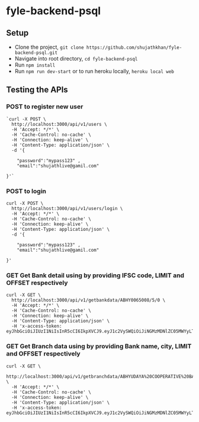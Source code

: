 # fyle-backend-psql

## Setup

- Clone the project, `git clone https://github.com/shujathkhan/fyle-backend-psql.git`
- Navigate into root directory, `cd fyle-backend-psql`
- Run `npm install`
- Run `npm run dev-start`  or to run heroku locally, `heroku local web`

## Testing the APIs

### POST to register new user
	`curl -X POST \
	  http://localhost:3000/api/v1/users \
	  -H 'Accept: */*' \
	  -H 'Cache-Control: no-cache' \
	  -H 'Connection: keep-alive' \
	  -H 'Content-Type: application/json' \
	  -d '{ 

		"password":"mypass123" ,
		"email":"shujathlive@gamil.com"

	}'`


### POST to login
	curl -X POST \
	  http://localhost:3000/api/v1/users/login \
	  -H 'Accept: */*' \
	  -H 'Cache-Control: no-cache' \
	  -H 'Connection: keep-alive' \
	  -H 'Content-Type: application/json' \
	  -d '{ 

		"password":"mypass123" ,
		"email":"shujathlive@gamil.com"

	}'

### GET Get Bank detail using by providing IFSC code, LIMIT and OFFSET respectively

	curl -X GET \
	  http://localhost:3000/api/v1/getbankdata/ABHY0065008/5/0 \
	  -H 'Accept: */*' \
	  -H 'Cache-Control: no-cache' \
	  -H 'Connection: keep-alive' \
	  -H 'Content-Type: application/json' \
	  -H 'x-access-token: eyJhbGciOiJIUzI1NiIsInR5cCI6IkpXVCJ9.eyJ1c2VySWQiOiJiNGMzMDNlZC05MWYyLTQ2N2EtOWQwMC1kNDQ2Y2ZkMWFmNzkiLCJpYXQiOjE1NjIwMTMyMzYsImV4cCI6MTU2MjM1ODgzNn0.HxWi2eqgB8ik84hYZNdidLhMrSZbcPGukxcy8dJHpyM'

### GET Get Branch data using by providing Bank name, city, LIMIT and OFFSET respectively

	curl -X GET \
	  http://localhost:3000/api/v1/getbranchdata/ABHYUDAYA%20COOPERATIVE%20BANK%20LIMITED/MUMBAI/10/0 \
	  -H 'Accept: */*' \
	  -H 'Cache-Control: no-cache' \
	  -H 'Connection: keep-alive' \
	  -H 'Content-Type: application/json' \
	  -H 'x-access-token: eyJhbGciOiJIUzI1NiIsInR5cCI6IkpXVCJ9.eyJ1c2VySWQiOiJiNGMzMDNlZC05MWYyLTQ2N2EtOWQwMC1kNDQ2Y2ZkMWFmNzkiLCJpYXQiOjE1NjIwMTMyMzYsImV4cCI6MTU2MjM1ODgzNn0.HxWi2eqgB8ik84hYZNdidLhMrSZbcPGukxcy8dJHpyM'
